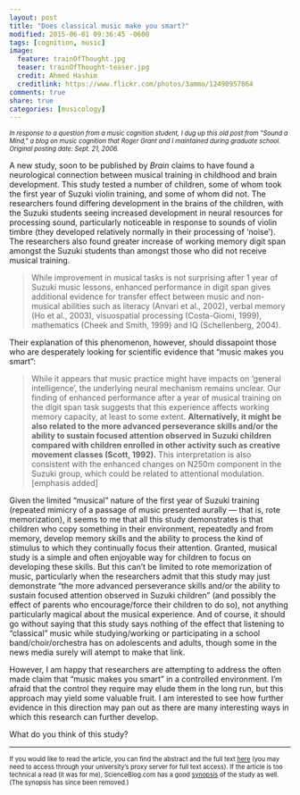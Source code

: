 ```yaml
---
layout: post
title: "Does classical music make you smart?"
modified: 2015-06-01 09:36:45 -0600
tags: [cognition, music]
image:
  feature: trainOfThought.jpg
  teaser: trainOfThought-teaser.jpg
  credit: Ahmed Hashim
  creditlink: https://www.flickr.com/photos/3ammo/12490957864
comments: true
share: true
categories: [musicology]
---
```


<p style="font-size: 0.8em; line-height: 1.25em"><i>In response to a question from a music cognition student, I dug up this old post from "Sound a Mind," a blog on music cognition that Roger Grant and I maintained during graduate school. Original posting date: Sept. 21, 2006.</i></p>

A new study, soon to be published by *Brain* claims to have found a neurological connection between musical training in childhood and brain development. This study tested a number of children, some of whom took the first year of Suzuki violin training, and some of whom did not. The researchers found differing development in the brains of the children, with the Suzuki students seeing increased development in neural resources for processing sound, particularly noticeable in response to sounds of violin timbre (they developed relatively normally in their processing of &#8216;noise&#8217;). The researchers also found greater increase of working memory digit span amongst the Suzuki students than amongst those who did not receive musical training.

> While improvement in musical tasks is not surprising after 1 year of Suzuki music lessons, enhanced performance in digit span gives additional evidence for transfer effect between music and non-musical abilities such as literacy (Anvari et al., 2002), verbal memory (Ho et al., 2003), visuospatial processing (Costa-Giomi, 1999), mathematics (Cheek and Smith, 1999) and IQ (Schellenberg, 2004).

Their explanation of this phenomenon, however, should dissapoint those who are desperately looking for scientific evidence that &#8220;music makes you smart&#8221;:

> While it appears that music practice might have impacts on ‘general intelligence’, the underlying neural mechanism remains unclear. Our finding of enhanced performance after a year of musical training on the digit span task suggests that this experience affects working memory capacity, at least to some extent. **Alternatively, it might be also related to the more advanced perseverance skills and/or the ability to sustain focused attention observed in Suzuki children compared with children enrolled in other activity such as creative movement classes (Scott, 1992).** This interpretation is also consistent with the enhanced changes on N250m component in the Suzuki group, which could be related to attentional modulation. [emphasis added]

Given the limited &#8220;musical&#8221; nature of the first year of Suzuki training (repeated mimicry of a passage of music presented aurally — that is, rote memorization), it seems to me that all this study demonstrates is that children who copy something in their environment, repeatedly and from memory, develop memory skills and the ability to process the kind of stimulus to which they continually focus their attention. Granted, musical study is a simple and often enjoyable way for children to focus on developing these skills. But this can&#8217;t be limited to rote memorization of music, particularly when the researchers admit that this study may just demonstrate &#8220;the more advanced perseverance skills and/or the ability to sustain focused attention observed in Suzuki children&#8221; (and possibly the effect of parents who encourage/force their children to do so), not anything particularly magical about the musical experience. And of course, it should go without saying that this study says nothing of the effect that listening to &#8220;classical&#8221; music while studying/working or participating in a school band/choir/orchestra has on adolescents and adults, though some in the news media surely will atempt to make that link.

However, I am happy that researchers are attempting to address the often made claim that &#8220;music makes you smart&#8221; in a controlled environment. I&#8217;m afraid that the control they require may elude them in the long run, but this approach may yield some valuable fruit. I am interested to see how further evidence in this direction may pan out as there are many interesting ways in which this research can further develop.

What do you think of this study?

<hr />

<p style="font-size: 0.8em; line-height: 1.25em">If you would like to read the article, you can find the abstract and the full text <a href="http://brain.oxfordjournals.org/cgi/content/abstract/awl247v1">here</a> (you may need to access through your university&#8217;s proxy server for full text access). If the article is too technical a read (it was for me), ScienceBlog.com has a good <a href="http://www.scienceblog.com/cms/first-evidence-musical-training-affects-developing-brain-11528.html">synopsis</a> of the study as well. (The synopsis has since been removed.)</p>
